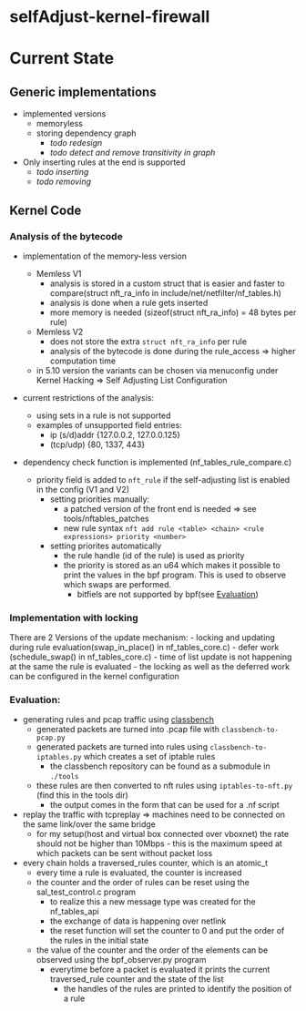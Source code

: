 # selfAdjust-kernel-firewall
# Current State
## Generic implementations
- implemented versions
    - memoryless
    - storing dependency graph
      - *todo redesign* 
      - *todo detect and remove transitivity in graph*
- Only inserting rules at the end is supported
    - *todo inserting*
    - *todo removing*

## Kernel Code
### Analysis of the bytecode
- implementation of the memory-less version
  - Memless V1
    - analysis is stored in a custom struct that is easier and faster to compare(struct nft_ra_info in include/net/netfilter/nf_tables.h)
    - analysis is done when a rule gets inserted
    - more memory is needed (sizeof(struct nft_ra_info) = 48 bytes per rule)
  - Memless V2
    - does not store the extra `struct nft_ra_info` per rule
    - analysis of the bytecode is done during the rule_access => higher computation time
  - in 5.10 version the variants can be chosen via menuconfig under Kernel Hacking => Self Adjusting List Configuration
  
- current restrictions of the analysis:
  - using sets in a rule is not supported
  - examples of unsupported field entries:
      - ip (s/d)addr {127.0.0.2, 127.0.0.125}
      - (tcp/udp) {80, 1337, 443}
    
- dependency check function is implemented (nf_tables_rule_compare.c)
  - priority field is added to `nft_rule` if the self-adjusting list is enabled in the config (V1 and V2)  
    - setting priorities manually:
      - a patched version of the front end is needed => see tools/nftables_patches
      - new rule syntax `nft add rule <table> <chain> <rule expressions> priority <number>`
    - setting priorites automatically
      - the rule handle (id of the rule) is used as priority
      - the priority is stored as an u64 which makes it possible to print the values in the bpf program. This is used to observe which swaps are performed.
        - bitfiels are not supported by bpf(see [Evaluation](#evaluation))

### Implementation with locking
There are 2 Versions of the update mechanism:
    - locking and updating during rule evaluation(swap_in_place() in nf_tables_core.c)
    - defer work (schedule_swap() in nf_tables_core.c)
        - time of list update is not happening at the same the rule is evaluated
    - the locking as well as the deferred work can be configured in the kernel configuration

### Evaluation:
- generating rules and pcap traffic using [classbench](https://github.com/sebymiano/classbench-generators)
  - generated packets are turned into .pcap file with `classbench-to-pcap.py`
  - generated packets are turned into rules using `classbench-to-iptables.py` which creates a set of iptable rules
    - the classbench repository can be found as a submodule in `./tools`
  - these rules are then converted to nft rules using `iptables-to-nft.py` (find this in the tools dir)
    - the output comes in the form that can be used for a .nf script
- replay the traffic with tcpreplay => machines need to be connected on the same link/over the same bridge
  - for my setup(host and virtual box connected over vboxnet) the rate should not be higher than 10Mbps - this is the maximum speed at which packets can be sent without packet loss
- every chain holds a traversed_rules counter, which is an atomic_t
  - every time a rule is evaluated, the counter is increased
  - the counter and the order of rules can be reset using the sal_test_control.c program
    - to realize this a new message type was created for the nf_tables_api
    - the exchange of data is happening over netlink
    - the reset function will set the counter to 0 and put the order of the rules in the initial state
  - the value of the counter and the order of the elements can be observed using the bpf_observer.py program
    - everytime before a packet is evaluated it prints the current traversed_rule counter and the state of the list
      - the handles of the rules are printed to identify the position of a rule
